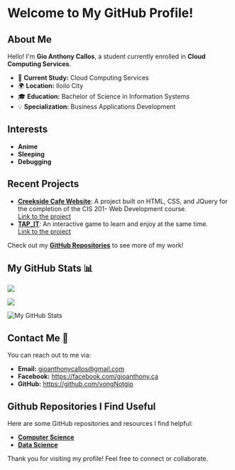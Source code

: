 <h1>Welcome to My GitHub Profile!</h1>

## About Me

Hello! I'm <strong>Gio Anthony Callos</strong>, a student currently enrolled in <strong>Cloud Computing Services</strong>. 

<ul>
  <li>🔭 <strong>Current Study:</strong> Cloud Computing Services</li>
  <li>🌍 <strong>Location:</strong> Iloilo City</li>
  <li>🎓 <strong>Education:</strong> Bachelor of Science in Information Systems</li>
  <li>💡 <strong>Specialization:</strong> Business Applications Development</li>
</ul>

## Interests

<ul>
  <li><strong>Anime</strong></li>
  <li><strong>Sleeping</strong></li>
  <li><strong>Debugging</strong></li>
</ul>

## Recent Projects 

<ul>
  <li><a href="https://github.com/yongNotgio/creekside" target="_blank"><strong>Creekside Cafe Website</strong></a>: A project built on HTML, CSS, and JQuery for the completion of the CIS 201- Web Development course.
    <br>
    <a href="https://yongnotgio.github.io/creekside/" target="_blank">Link to the project</a>
  </li>
  
  <li><a href="https://github.com/yongNotgio/TAP_IT-" target="_blank"><strong>TAP_IT</strong></a>: An interactive game to learn and enjoy at the same time.
    <br>
    <a href="https://yongnotgio.github.io/TAP_IT-/" target="_blank">Link to the project</a>
  </li>
</ul>
  
Check out my <a href="https://github.com/yongNotgio" target="_blank"><strong>GitHub Repositories</strong></a> to see more of my work!

## My GitHub Stats 📊

![](http://github-profile-summary-cards.vercel.app/api/cards/stats?username=yongNotgio&theme=default)

![](http://github-profile-summary-cards.vercel.app/api/cards/repos-per-language?username=yongNotgio&theme=default)

![My GitHub Stats](https://github-readme-stats.vercel.app/api?username=yongNotgio&show_icons=true&hide_title=true&hide_rank=true&hide=prs&theme=radical)

## Contact Me 📧

You can reach out to me via:
<ul>
  <li><strong>Email:</strong> <a href="mailto:gioanthonycallos@gmail.com">gioanthonycallos@gmail.com</a></li>
  <li><strong>Facebook:</strong> <a href="https://facebook.com/gioanthony.ca" target="_blank">https://facebook.com/gioanthony.ca</a></li>
  <li><strong>GitHub:</strong> <a href="https://github.com/yongNotgio" target="_blank">https://github.com/yongNotgio</a></li>
</ul>

## Github Repositories I Find Useful

Here are some GitHub repositories and resources I find helpful:
<ul>
  <li><a href="https://github.com/yongNotgio/computer-science" target="_blank"><strong>Computer Science</strong></a></li>
  <li><a href="https://github.com/yongNotgio/data-science" target="_blank"><strong>Data Science</strong></a></li>
</ul>

<p>Thank you for visiting my profile! Feel free to connect or collaborate.</p>
